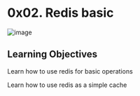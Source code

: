 # 0x02. Redis basic

![image](https://github.com/user-attachments/assets/f4fc1526-559e-45f8-89d4-fc31c08d53f1)

## Learning Objectives

Learn how to use redis for basic operations

Learn how to use redis as a simple cache
